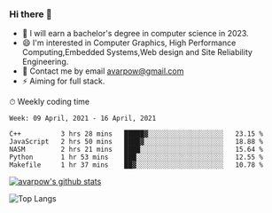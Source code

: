 ### Hi there 👋
<!--I have been a GitHub member for [![Years Badge](https://badges.pufler.dev/years/avarpow)](https://badges.pufler.dev)-->
- 🌱 I will earn a bachelor's degree in computer science in 2023.
- 😄 I'm interested in Computer Graphics, High Performance Computing,Embedded Systems,Web design and Site Reliability Engineering.
- 💬 Contact me by email avarpow@gmail.com
- ⚡ Aiming for full stack.

<!--💻 Coding Activity Logging

[![Commits Badge](https://badges.pufler.dev/commits/weekly/avarpow)](https://badges.pufler.dev)-->

⏱ Weekly coding time
<!--START_SECTION:waka-->
```text
Week: 09 April, 2021 - 16 April, 2021

C++          3 hrs 28 mins   █████▓░░░░░░░░░░░░░░░░░░░   23.15 % 
JavaScript   2 hrs 50 mins   ████▓░░░░░░░░░░░░░░░░░░░░   18.88 % 
NASM         2 hrs 21 mins   ████░░░░░░░░░░░░░░░░░░░░░   15.64 % 
Python       1 hr 53 mins    ███░░░░░░░░░░░░░░░░░░░░░░   12.55 % 
Makefile     1 hr 37 mins    ██▓░░░░░░░░░░░░░░░░░░░░░░   10.78 % 
```
<!--END_SECTION:waka-->

[![avarpow's github stats](https://github-readme-stats.vercel.app/api?username=avarpow&count_private=true&show_icons=true&hide=issues&hide_border=true)](https://github.com/anuraghazra/github-readme-stats)

![Top Langs](https://github-readme-stats.vercel.app/api/top-langs/?username=avarpow&layout=compact&hide_border=true) 
<!--[![avarpow's wakatime stats](https://github-readme-stats.vercel.app/api/wakatime?username=avarpow)](https://github.com/anuraghazra/github-readme-stats)-->
